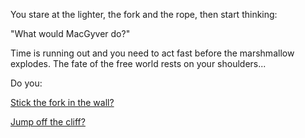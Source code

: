 You stare at the lighter, the fork and the rope, then start thinking:

"What would MacGyver do?"

Time is running out and you need to act fast before the marshmallow explodes.
The fate of the free world rests on your shoulders...

Do you:

[Stick the fork in the wall?](stickfork/stickforkinwall.md)

[Jump off the cliff?](cliff/cliffjump.md)
